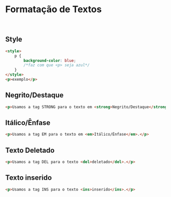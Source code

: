 # Formatação de Textos

<br>

## Style

```html
<style>
	p {
		background-color: blue;
		/*faz com que <p> seja azul*/
	}
</style>
<p>exemplo</p>
```

## Negrito/Destaque

```html
<p>Usamos a tag STRONG para o texto em <strong>Negrito/Destaque</strong>.</p>
```

## Itálico/Ênfase

```html
<p>Usamos a tag EM para o texto em <em>Itálico/Ênfase</em>.</p>
```

## Texto Deletado

```html
<p>Usamos a tag DEL para o texto <del>deletado</del>.</p>
```

## Texto inserido

```html
<p>Usamos a tag INS para o texto <ins>inserido</ins>.</p>
```
